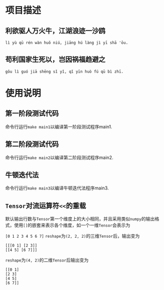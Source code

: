 # 项目描述

## 利欲驱人万火牛，江湖浪迹一沙鸥
`lì yù qū rén wàn huǒ niú, jiāng hú làng jì yī shā 'ōu.`

## 苟利国家生死以，岂因祸福趋避之
`gǒu lì guó jiā shēng sǐ yǐ, qǐ yīn huò fú qū bì zhī.`

# 使用说明

## 第一阶段测试代码
命令行运行`make main1`以编译第一阶段测试程序main1.

## 第二阶段测试代码
命令行运行`make main2`以编译第二阶段测试程序main2.

## 牛顿迭代法
命令行运行`make main3`以编译牛顿迭代法程序main3.

## `Tensor`对流运算符`<<`的重载
默认输出行数与`Tensor`第一个维度上的大小相同，并且采用类似`numpy`的输出格式，使用`[]`的嵌套来表示各个维度，如一个一维`Tensor`会表示为

```[0 1 2 3 4 5 6 7]```
`reshape`为`(2, 2, 2)`的三维`Tensor`后，输出变为

```
[[[0 1] [2 3]]
[[4 5] [6 7]]]
```

`reshape`为`(4, 2)`的二维`Tensor`后输出变为

```
[[0 1]
[2 3]
[4 5]
[6 7]]
```
